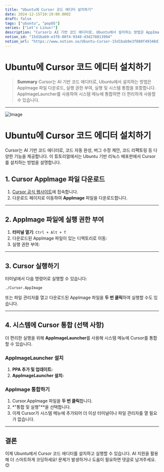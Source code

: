 ```yaml
---
title: "Ubuntu에 Cursor 코드 에디터 설치하기"
date: 2024-12-15T10:19:00.000Z
draft: false
tags: ["ubuntu", "popOS"]
series: ["Let's Linux!"]
description: "Cursor는 AI 기반 코드 에디터로, Ubuntu에서 설치하는 방법은 AppImage 파일 다운로드, 실행 권한 부여, 실행 및 시스템 통합을 포함합니다. AppImageLauncher를 사용하여 시스템 메뉴에 통합하면 더 편리하게 사용할 수 있습니다."
notion_id: "15d1bab9-e3f8-80f4-9348-d3d278813994"
notion_url: "https://www.notion.so/Ubuntu-Cursor-15d1bab9e3f880f49348d3d278813994"
---
```


# Ubuntu에 Cursor 코드 에디터 설치하기

> **Summary**
> Cursor는 AI 기반 코드 에디터로, Ubuntu에서 설치하는 방법은 AppImage 파일 다운로드, 실행 권한 부여, 실행 및 시스템 통합을 포함합니다. AppImageLauncher를 사용하여 시스템 메뉴에 통합하면 더 편리하게 사용할 수 있습니다.

---

![Image](https://prod-files-secure.s3.us-west-2.amazonaws.com/09ccd4d5-876c-4bba-bbdf-cc77a0a11257/9bab5ec5-7a5f-4788-ab4f-a944cf8c856a/image.png?X-Amz-Algorithm=AWS4-HMAC-SHA256&X-Amz-Content-Sha256=UNSIGNED-PAYLOAD&X-Amz-Credential=ASIAZI2LB466VSIZPR2M%2F20250724%2Fus-west-2%2Fs3%2Faws4_request&X-Amz-Date=20250724T080812Z&X-Amz-Expires=3600&X-Amz-Security-Token=IQoJb3JpZ2luX2VjEAAaCXVzLXdlc3QtMiJHMEUCIQCs%2Fufrf3wGuPbBHJFna%2BZB0R0G%2B9h3u3yK8CGrI6I3owIgNhdGvMcUkL857txGHN8JOmj2eRhhGjabsxAZqho5%2Fawq%2FwMIKRAAGgw2Mzc0MjMxODM4MDUiDOJt5%2FNiUdDS2Jn67yrcAx3YTpfLuB01BAv5j%2BOD0rbq954SLM%2BsN0VQz4LoGAM1kOcnaV2IsjkdWTcD29MkFU7L%2BNxFLwHn0N9Vl7LGZkOJwuxaULee4Jq11Q0SuA2UgP60vrv8I%2BkXHEi6YZ9CAlRE0CTjHciy%2BWrFrI5sCrLrBXkFZwPiqXA5usi%2B8ZS9cv2wOY8LLBU%2B%2B43yprFSA9COfc23PocAuqR9nGnCpsTepHbBl0GUNtwhG8w6Q8VMcEG%2FZKImbWcO%2Bi0evfYQNnIWIIi0eAx2itvFjKz%2BQdqsPIVsnoZyvGj6cSOK5x5jz0i4ZhUB24G7gVpsVkMPq%2FgeufBuNYL7P2t6JLdPUk9J9feEYUXB9ezsQAjXLHnAcpCi3zfuo4ZYUxH4PZDPgBoRIP%2FFW%2F5RY6SY39YloYMdRaZbcy9cXRuY5R4F0ImwQNtFSM%2FPTxG19LXvJHDcqxB4rGwGyNasT6kAYEXvHpkxaca9U3tjJRjg%2FdACDgjqMpkVS8hMF9XXqbliHks0HI4%2FXo6gsn0qD%2BiJMlOFMAUY%2FwB0U3%2B3fwYPlIbhubUSURP55nSq2pMmfXRnu9TjRxyaJ8ORt5eAr7G8tAsEJEv5LS%2BXsBNgY8%2FTdvQgLK%2FW0Odcbbt9N8pRSZckMLvPh8QGOqUBV1sxL0ZvvyTdCS7yrqnR6FQ4C7g%2FC8LvBufWIg14aENFqVYwwpEWIbEskkAeBzzSSXliZJU2uy8yYNSFdiBxS%2BH5p%2B4bzOiCH2AxOvqK0tjv3UiZCFBJXeVqxrJEsi%2BMxdwevSujc%2FmdWL7543HBi1mvkwNVZWrMmgcVgFF%2BM2PwxEu0bXFDuDI8WlIXE7z8h2CDkLhtZs1ZRGVzzMh7X8Z9w0VW&X-Amz-Signature=1271a4e1669ac14573b2b6b3b3313cf36640238cc03624576e25d4699cdbc30f&X-Amz-SignedHeaders=host&x-amz-checksum-mode=ENABLED&x-id=GetObject)

# Ubuntu에 Cursor 코드 에디터 설치하기

Cursor는 AI 기반 코드 에디터로, 코드 자동 완성, 버그 수정 제안, 코드 리팩토링 등 다양한 기능을 제공합니다. 이 튜토리얼에서는 Ubuntu 기반 리눅스 배포판에서 Cursor를 설치하는 방법을 설명합니다.

## **1. Cursor AppImage 파일 다운로드**

1. [Cursor 공식 웹사이트](https://www.cursor.com/)에 접속합니다.
1. 다운로드 페이지로 이동하여 **AppImage** 파일을 다운로드합니다.
---

## **2. AppImage 파일에 실행 권한 부여**

1. **터미널 열기**: `Ctrl + Alt + T`
1. 다운로드된 AppImage 파일이 있는 디렉토리로 이동:
1. 실행 권한 부여:
---

## **3. Cursor 실행하기**

터미널에서 다음 명령어로 실행할 수 있습니다:

```shell
./Cursor.AppImage

```

또는 파일 관리자를 열고 다운로드된 AppImage 파일을 **두 번 클릭**하여 실행할 수도 있습니다.

---

## **4. 시스템에 Cursor 통합 (선택 사항)**

더 편리한 실행을 위해 **AppImageLauncher**를 사용해 시스템 메뉴에 Cursor를 통합할 수 있습니다.

### **AppImageLauncher 설치**

1. **PPA 추가 및 업데이트:**
1. **AppImageLauncher 설치:**
### **AppImage 통합하기**

1. Cursor.AppImage 파일을 **두 번 클릭**합니다.
1. *"통합 및 실행"**을 선택합니다.
1. 이제 Cursor가 시스템 메뉴에 추가되어 더 이상 터미널이나 파일 관리자를 열 필요가 없습니다.
---

## **결론**

이제 Ubuntu에서 Cursor 코드 에디터를 설치하고 실행할 수 있습니다. AI 지원을 활용해 더 스마트하게 코딩하세요! 문제가 발생하거나 도움이 필요하면 댓글로 남겨주세요. 😊

